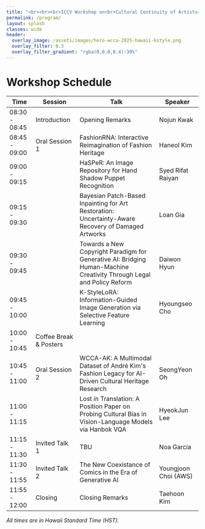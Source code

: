 ```yaml
---
title: "<br><br><br>ICCV Workshop on<br>Cultural Continuity of Artists<br><br><br>"
permalink: /program/
layout: splash
classes: wide
header:
  overlay_image: /assets/images/hero-wcca-2025-hawaii-kstyle.png
  overlay_filter: 0.3
  overlay_filter_gradient: "rgba(0,0,0,0.4):30%"
---
```


# Workshop Schedule

| Time | Session | Talk | Speaker |
|------|---------|------|---------|
| 08:30 - 08:45 | Introduction | Opening Remarks | Nojun Kwak |
| 08:45 - 09:00 | Oral Session 1 | FashionRNA: Interactive Reimagination of Fashion Heritage | Haneol Kim |
| 09:00 - 09:15 | | HaSPeR: An Image Repository for Hand Shadow Puppet Recognition | Syed Rifat Raiyan |
| 09:15 - 09:30 | | Bayesian Patch-Based Inpainting for Art Restoration: Uncertainty-Aware Recovery of Damaged Artworks | Loan Gia |
| 09:30 - 09:45 | | Towards a New Copyright Paradigm for Generative AI: Bridging Human-Machine Creativity Through Legal and Policy Reform | Daiwon Hyun |
| 09:45 - 10:00 | | K-StyleLoRA: Information-Guided Image Generation via Selective Feature Learning | Hyoungseo Cho |
| 10:00 - 10:45 | Coffee Break & Posters | | |
| 10:45 - 11:00 | Oral Session 2 | WCCA-AK: A Multimodal Dataset of André Kim's Fashion Legacy for AI-Driven Cultural Heritage Research | SeongYeon Oh |
| 11:00 - 11:15 | | Lost in Translation: A Position Paper on Probing Cultural Bias in Vision-Language Models via Hanbok VQA | HyeokJun Lee |
| 11:15 - 11:30 | Invited Talk 1 | TBU | Noa Garcia |
| 11:30 - 11:55 | Invited Talk 2 | The New Coexistance of Comics in the Era of Generative AI | Youngjoon Choi (AWS) |
| 11:55 - 12:00 | Closing | Closing Remarks | Taehoon Kim |

_All times are in Hawaii Standard Time (HST)._
